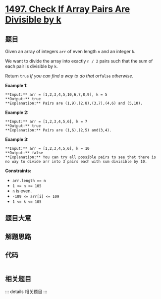 # [1497. Check If Array Pairs Are Divisible by k](https://leetcode.com/problems/check-if-array-pairs-are-divisible-by-k)

## 题目

Given an array of integers `arr` of even length `n` and an integer `k`.

We want to divide the array into exactly `n / 2` pairs such that the sum of
each pair is divisible by `k`.

Return `true` _If you can find a way to do that or_`false` _otherwise_.



**Example 1:**

    
    
    **Input:** arr = [1,2,3,4,5,10,6,7,8,9], k = 5
    **Output:** true
    **Explanation:** Pairs are (1,9),(2,8),(3,7),(4,6) and (5,10).
    

**Example 2:**

    
    
    **Input:** arr = [1,2,3,4,5,6], k = 7
    **Output:** true
    **Explanation:** Pairs are (1,6),(2,5) and(3,4).
    

**Example 3:**

    
    
    **Input:** arr = [1,2,3,4,5,6], k = 10
    **Output:** false
    **Explanation:** You can try all possible pairs to see that there is no way to divide arr into 3 pairs each with sum divisible by 10.
    



**Constraints:**

  * `arr.length == n`
  * `1 <= n <= 105`
  * `n` is even.
  * `-109 <= arr[i] <= 109`
  * `1 <= k <= 105`


## 题目大意

## 解题思路

## 代码

```javascript

```

## 相关题目

::: details 相关题目
:::
